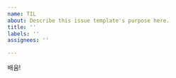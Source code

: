 ```yaml
---
name: TIL
about: Describe this issue template's purpose here.
title: ''
labels: ''
assignees: ''

---
```


배움!
